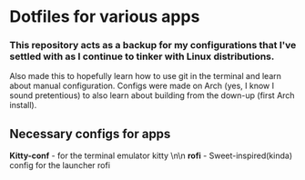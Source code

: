 # Dotfiles for various apps 
### This repository acts as a backup for my configurations that I've settled with as I continue to tinker with Linux distributions.
Also made this to hopefully learn how to use git in the terminal and learn about manual configuration. Configs were made on Arch (yes, I know I sound pretentious) to also learn about building from the down-up (first Arch install).

## Necessary configs for apps
**Kitty-conf** - for the terminal emulator kitty \n\n 
**rofi** - Sweet-inspired(kinda) config for the launcher rofi 
